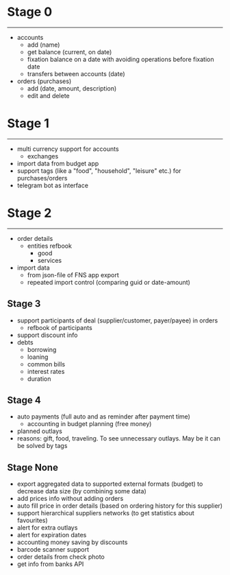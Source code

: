 # Stage 0
- - - -
- accounts 
	- add (name)
	- get balance (current, on date)
	- fixation balance on a date with avoiding operations before fixation date
	- transfers between accounts (date)
- orders (purchases)
	- add (date, amount, description)
	- edit and delete


# Stage 1
- - - -
- multi currency support for accounts
	- exchanges
- import data from budget app
- support tags (like a "food", "household", "leisure" etc.) for purchases/orders
- telegram bot as interface


# Stage 2
- - - -
- order details
	- entities refbook
		- good 
		- services
- import data
	- from json-file of FNS app export
	- repeated import control (comparing guid or date-amount)

Stage 3
-------
- support participants of deal (supplier/customer, payer/payee) in orders
	- refbook of participants
- support discount info
- debts
	- borrowing
	- loaning
	- common bills
	- interest rates
	- duration 
	

Stage 4
-------
- auto payments (full auto and as reminder after payment time)
	- accounting in budget planning (free money)
- planned outlays
- reasons: gift, food, traveling. To see unnecessary outlays. May be it can be solved by tags





Stage None
----------
- export aggregated data to supported external formats (budget) to decrease data size (by combining some data)
- add prices info without adding orders
- auto fill price in order details (based on ordering history for this supplier)
- support hierarchical suppliers networks (to get statistics about favourites)
- alert for extra outlays
- alert for expiration dates
- accounting money saving by discounts 
- barcode scanner support
- order details from check photo
- get info from banks API

